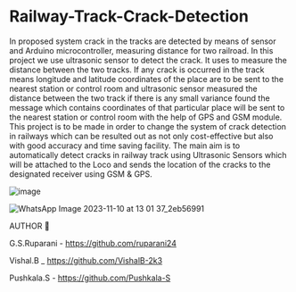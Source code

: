 # Railway-Track-Crack-Detection
In proposed system crack in the tracks are detected by means of sensor and Arduino microcontroller, measuring distance for two railroad. In this project we use ultrasonic sensor to detect the crack. It uses to measure the distance between the two tracks. If any crack is occurred in the track means longitude and latitude coordinates of the place are to be sent to the nearest station or control room and ultrasonic sensor measured the distance between the two track if there is any small variance found the message which contains coordinates of that particular place will be sent to the nearest station or control room with the help of GPS and GSM module. This project is to be made in order to change the system of crack detection in railways which can be resulted out as not only cost-effective but also with good accuracy and time saving facility. The main aim is to automatically detect cracks in railway track using Ultrasonic Sensors which will be attached to the Loco and sends the location of the cracks to the designated receiver using GSM & GPS.

![image](https://github.com/ruparani24/Railway-Track-Crack-Detection/assets/122954429/d94ee1c2-0d1e-47b5-985d-43283a3aeeac)


![WhatsApp Image 2023-11-10 at 13 01 37_2eb56991](https://github.com/ruparani24/Railway-Track-Crack-Detection/assets/122954429/702ecb91-ea04-46d9-b746-08b7720e68db)


AUTHOR 🔗

G.S.Ruparani - https://github.com/ruparani24

Vishal.B _ https://github.com/VishalB-2k3

Pushkala.S - https://github.com/Pushkala-S

